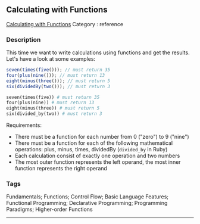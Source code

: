## Calculating with Functions
[Calculating with Functions](https://www.codewars.com/kata/calculating-with-functions)
Category : reference

### Description
This time we want to write calculations using functions and get the results. Let's have a look at some examples:

```javascript
seven(times(five())); // must return 35
four(plus(nine())); // must return 13
eight(minus(three())); // must return 5
six(dividedBy(two())); // must return 3
```

```ruby
seven(times(five)) # must return 35
four(plus(nine)) # must return 13
eight(minus(three)) # must return 5
six(divided_by(two)) # must return 3
```

Requirements:

* There must be a function for each number from 0 ("zero") to 9 ("nine")
* There must be a function for each of the following mathematical operations: plus, minus, times, dividedBy (`divided_by` in Ruby)
* Each calculation consist of exactly one operation and two numbers
* The most outer function represents the left operand, the most inner function represents the right operand

### Tags
Fundamentals; Functions; Control Flow; Basic Language Features; Functional Programming; Declarative Programming; Programming Paradigms; Higher-order Functions

- - -
